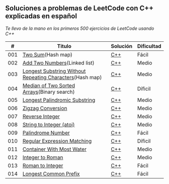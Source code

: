 ## Soluciones a problemas de LeetCode con C++ explicadas en español

_Te llevo de la mano en los primeros 500 ejercicios de LeetCode usando C++_

| # | Titulo | Solución | Dificultad |
|---| ----- | -------- | ---------- |
|001|[Two Sum](https://leetcode.com/problems/two-sum/)(Hash map) | [C++](https://github.com/Jonas-Lara/Ergo/blob/master/Algoritmos/01-TwoSums.cpp)|Fácil|
|002|[Add Two Numbers](https://leetcode.com/problems/add-two-numbers/)(Linked list) | [C++](https://github.com/Jonas-Lara/Ergo/blob/master/Algoritmos/02-AddTwoNumbers.cpp)|Medio|
|003|[Longest Substring Without Repeating Characters](https://leetcode.com/problems/longest-substring-without-repeating-characters/)(Hash map) | [C++](https://github.com/Jonas-Lara/Ergo/blob/master/Algoritmos/03-LongestSubstringWithoutRepeatingCharacters.cpp)|Medio|
|004|[Median of Two Sorted Arrays](https://leetcode.com/problems/median-of-two-sorted-arrays/)(Binary search) | [C++](https://github.com/Jonas-Lara/Ergo/blob/master/Algoritmos/04-MedianOfTwoSortedArrays.cpp)|Díficil|
|005|[Longest Palindromic Substring](https://leetcode.com/problems/longest-palindromic-substring/) | [C++](https://github.com/Jonas-Lara/Ergo/blob/master/Algoritmos/05-LongestPalindromicSubstring.cpp)|Medio|
|006|[Zigzag Conversion](https://leetcode.com/problems/zigzag-conversion/) | [C++]()|Medio|
|007|[Reverse Integer](https://leetcode.com/problems/reverse-integer/) | [C++]()|Medio|
|008|[String to Integer (atoi)](https://leetcode.com/problems/string-to-integer-atoi/) | [C++]()|Medio|
|009|[Palindrome Number](https://leetcode.com/problems/palindrome-number/) | [C++]()|Fácil|
|010|[Regular Expression Matching](https://leetcode.com/problems/regular-expression-matching/) | [C++]()|Díficil|
|011|[Container With Most Water](https://leetcode.com/problems/container-with-most-water/) | [C++]()|Medio|
|012|[Integer to Roman](https://leetcode.com/problems/integer-to-roman/) | [C++]()|Medio|
|013|[Roman to Integer](https://leetcode.com/problems/roman-to-integer/) | [C++]()|Fácil|
|014|[Longest Common Prefix](https://leetcode.com/problems/longest-common-prefix/) | [C++]()|Fácil|
